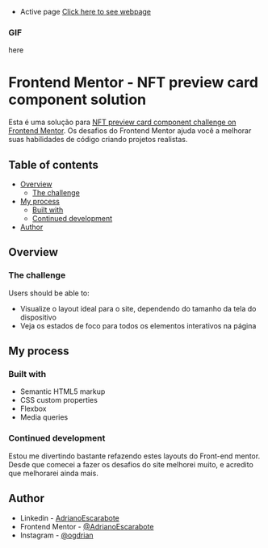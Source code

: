 - Active page [Click here to see webpage](https://adrianoescarabote.github.io/NFT-preview-card-with-Golden-theme/)

### GIF

here

# Frontend Mentor - NFT preview card component solution

Esta é uma solução para [NFT preview card component challenge on Frontend Mentor](https://www.frontendmentor.io/challenges/nft-preview-card-component-SbdUL_w0U). Os desafios do Frontend Mentor ajuda você a melhorar suas habilidades de código criando projetos realistas. 

## Table of contents

- [Overview](#overview)
  - [The challenge](#the-challenge)
- [My process](#my-process)
  - [Built with](#built-with)
  - [Continued development](#continued-development)
- [Author](#author)

## Overview

### The challenge

Users should be able to:

- Visualize o layout ideal para o site, dependendo do tamanho da tela do dispositivo
- Veja os estados de foco para todos os elementos interativos na página

## My process

### Built with

- Semantic HTML5 markup
- CSS custom properties
- Flexbox
- Media queries

### Continued development

Estou me divertindo bastante refazendo estes layouts do Front-end mentor. Desde que comecei a fazer os desafios do site melhorei muito, e acredito que melhorarei ainda mais.

## Author

- Linkedin - [AdrianoEscarabote](https://www.linkedin.com/in/adriano-escarabote-944b02233/)
- Frontend Mentor - [@AdrianoEscarabote](https://www.frontendmentor.io/profile/AdrianoEscarabote)
- Instagram - [@ogdrian](https://www.instagram.com/ogdrian/)